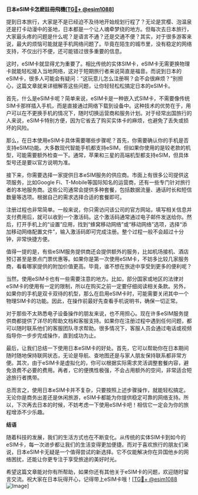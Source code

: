 **日本eSIM卡怎麽註冊飛機[[TG💪+ @esim1088](https://t.me/s/esim1088)]**

提到日本旅行，大家是不是已经迫不及待地开始规划行程了？无论是赏樱、泡温泉还是打卡动漫中的圣地，日本都是一个让人魂牵梦绕的地方。但每次去日本旅行，大家最头疼的问题是什么呢？是语言不通？还是交通不便？其实，对于很多游客来说，最大的烦恼可能就是手机网络问题了。毕竟在陌生的城市里，没有稳定的网络支持，不仅出行不便，还可能错过很多重要的信息。

这时，eSIM卡就显得尤为重要了。相比传统的实体SIM卡，eSIM卡无需更换物理卡就能轻松接入当地网络，这对于短期旅行者来说简直是福音。而说到日本的eSIM卡，很多人可能会有疑问：“这玩意儿怎么注册啊？会不会很麻烦？”别担心，这篇文章就来详细解答这些问题，让你轻轻松松搞定日本的eSIM卡。

首先，什么是eSIM卡呢？简单来说，eSIM卡是一种嵌入式SIM卡，不需要像传统SIM卡那样插入手机，而是直接通过网络下载到设备中。这种技术的优势在于，用户可以在不更换手机的情况下，随时切换运营商和服务计划。对于经常出国旅行的人来说，eSIM卡特别方便，因为它省去了购买实体卡的麻烦，也避免了丢失或损坏的风险。

那么，在日本使用eSIM卡具体需要哪些步骤呢？首先，你需要确认你的手机是否支持eSIM功能。大多数现代智能手机都支持eSIM，但如果你使用的是较老款的机型，可能需要额外检查一下。通常，苹果和三星的高端机型都支持eSIM，但具体型号还是要以官方说明为准。

接下来，你需要选择一家提供日本eSIM服务的供应商。市面上有很多公司提供这项服务，比如Google Fi、T-Mobile等国际知名的运营商，还有一些专门针对旅行者的本地服务商。这些公司通常会提供多种套餐，包括数据流量、通话时长和短信数量等选项。根据自己的需求选择合适的套餐即可。

注册过程也非常简单。一般来说，你只需访问该公司的官方网站，填写相关信息并支付费用后，就可以收到一个激活码。这个激活码通常通过电子邮件发送给你。然后，打开手机上的“设置”应用，找到“蜂窝移动网络”或“移动网络”选项，选择“添加移动网络配置文件”，输入激活码即可完成注册。整个过程一般不会超过十分钟，非常快捷方便。

值得一提的是，有些eSIM服务提供商还会提供额外的服务，比如机场接机、酒店预订甚至是景点门票优惠等。如果你是第一次使用eSIM卡，不妨多比较几家服务商，看看哪家提供的附加价值更高。毕竟，谁不想在旅途中享受到更多的便利呢？

当然，使用eSIM卡也有一些需要注意的地方。比如，部分国家或地区的法律对eSIM卡的使用有一定的限制，所以在购买之前一定要仔细阅读相关条款。另外，如果你的手机是双卡双待的机型，那么在启用eSIM卡时，可能需要关闭其中一个物理SIM卡的功能。因此，在操作前最好先查看手机说明书，确保一切正常。

对于那些不太熟悉电子设备操作的朋友来说，也不用担心。现在许多eSIM服务提供商都提供了详尽的帮助文档和客服支持。如果你在注册过程中遇到任何问题，都可以随时联系他们的客服团队寻求帮助。很多情况下，客服人员会通过电话或视频指导你一步步完成操作，直到成功为止。

最后，让我们总结一下使用日本eSIM卡的好处。首先，它可以帮助你在日本期间随时随地保持联网状态，无论是导航、查地图还是与家人朋友保持联系都非常方便。其次，由于eSIM卡是虚拟化的，你可以根据实际需求灵活调整套餐内容，避免浪费不必要的费用。再者，它的便携性极强，不会占用额外的空间，非常适合短途旅行者携带。

总而言之，使用日本eSIM卡并不复杂，只要按照上述步骤操作，就能轻松搞定。无论你是商务出差还是休闲旅游，eSIM卡都能为你提供稳定可靠的网络支持。所以，下次再去日本的时候，不妨考虑一下使用eSIM卡吧！相信它一定会为你的旅程增添不少乐趣。

**结语**

随着科技的发展，我们的生活方式也在不断变化。从传统的实体SIM卡到如今的eSIM卡，每一次进步都让我们的生活变得更加便捷。而对于喜欢旅行的朋友们来说，日本eSIM卡无疑是一个值得尝试的新选择。它不仅能解决你在异国他乡的网络困扰，还能让你更专注于享受旅途的美好时光。

希望这篇文章能对你有所帮助，如果你还有其他关于eSIM卡的问题，欢迎随时留言交流。祝大家在日本玩得开心，记得带上eSIM卡哦！[[TG💪+ @esim1088](https://t.me/s/esim1088) ![Image](https://i.postimg.cc/4NQfJmqS/Snipaste-2025-05-13-00-14-12.png)]